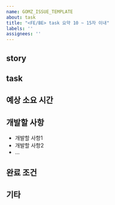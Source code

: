 ```yaml
---
name: GOMZ_ISSUE_TEMPLATE
about: task
title: "<FE/BE> task 요약 10 ~ 15자 이내"
labels: ''
assignees: ''
---
```


## story

## task

## 예상 소요 시간

## 개발할 사항

- 개발할 사항1
- 개발할 사항2
- ...

## 완료 조건

## 기타
